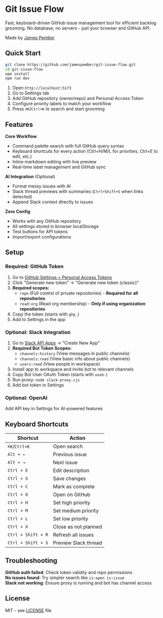 # Git Issue Flow

Fast, keyboard-driven GitHub issue management tool for efficient backlog grooming. No database, no servers - just your browser and GitHub API.

Made by [James Pember](https://jamespember.com)

## Quick Start

```bash
git clone https://github.com/jamespember/git-issue-flow.git
cd git-issue-flow
npm install
npm run dev
```

1. Open `http://localhost:5173`
2. Go to Settings tab
3. Add GitHub repository (owner/repo) and Personal Access Token
4. Configure priority labels to match your workflow
5. Press `⌘K`/`Ctrl+K` to search and start grooming

## Features

**Core Workflow**
- Command palette search with full GitHub query syntax
- Keyboard shortcuts for every action (Ctrl+H/M/L for priorities, Ctrl+E to edit, etc.)
- Inline markdown editing with live preview
- Real-time label management and GitHub sync

**AI Integration** (Optional)
- Format messy issues with AI
- Slack thread previews with summaries (`Ctrl+Shift+S` when links detected)
- Append Slack context directly to issues

**Zero Config**
- Works with any GitHub repository
- All settings stored in browser localStorage
- Test buttons for API tokens
- Import/export configurations

## Setup

### Required: GitHub Token
1. Go to [GitHub Settings > Personal Access Tokens](https://github.com/settings/tokens)
2. Click "Generate new token" → "Generate new token (classic)"
3. **Required scopes:**
   - `repo` (Full control of private repositories) - **Required for all repositories**
   - `read:org` (Read org membership) - **Only if using organization repositories**
4. Copy the token (starts with `ghp_`)
5. Add to Settings in the app

### Optional: Slack Integration
1. Go to [Slack API Apps](https://api.slack.com/apps) → "Create New App"
2. **Required Bot Token Scopes:**
   - `channels:history` (View messages in public channels)
   - `channels:read` (View basic info about public channels)  
   - `users:read` (View people in workspace)
3. Install app to workspace and invite bot to relevant channels
4. Copy Bot User OAuth Token (starts with `xoxb-`)
5. Run proxy: `node slack-proxy.cjs`
6. Add bot token in Settings

### Optional: OpenAI
Add API key in Settings for AI-powered features

## Keyboard Shortcuts

| Shortcut | Action |
|----------|--------|
| `⌘K`/`Ctrl+K` | Open search |
| `Alt + ←` | Previous issue |
| `Alt + →` | Next issue |
| `Ctrl + E` | Edit description |
| `Ctrl + S` | Save changes |
| `Ctrl + C` | Mark as complete |
| `Ctrl + O` | Open on GitHub |
| `Ctrl + H` | Set high priority |
| `Ctrl + M` | Set medium priority |
| `Ctrl + L` | Set low priority |
| `Ctrl + X` | Close as not planned |
| `Ctrl + Shift + R` | Refresh all issues |
| `Ctrl + Shift + S` | Preview Slack thread |

## Troubleshooting

**GitHub auth failed**: Check token validity and repo permissions  
**No issues found**: Try simpler search like `is:open is:issue`  
**Slack not working**: Ensure proxy is running and bot has channel access

## License

MIT - see [LICENSE](LICENSE) file